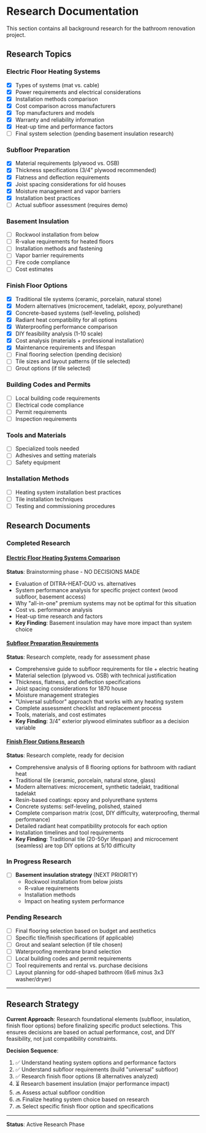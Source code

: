 # Research Documentation

This section contains all background research for the bathroom renovation project.

## Research Topics

### Electric Floor Heating Systems
- [x] Types of systems (mat vs. cable)
- [x] Power requirements and electrical considerations
- [x] Installation methods comparison
- [x] Cost comparison across manufacturers
- [x] Top manufacturers and models
- [x] Warranty and reliability information
- [x] Heat-up time and performance factors
- [ ] Final system selection (pending basement insulation research)

### Subfloor Preparation
- [x] Material requirements (plywood vs. OSB)
- [x] Thickness specifications (3/4" plywood recommended)
- [x] Flatness and deflection requirements
- [x] Joist spacing considerations for old houses
- [x] Moisture management and vapor barriers
- [x] Installation best practices
- [ ] Actual subfloor assessment (requires demo)

### Basement Insulation
- [ ] Rockwool installation from below
- [ ] R-value requirements for heated floors
- [ ] Installation methods and fastening
- [ ] Vapor barrier requirements
- [ ] Fire code compliance
- [ ] Cost estimates

### Finish Floor Options
- [x] Traditional tile systems (ceramic, porcelain, natural stone)
- [x] Modern alternatives (microcement, tadelakt, epoxy, polyurethane)
- [x] Concrete-based systems (self-leveling, polished)
- [x] Radiant heat compatibility for all options
- [x] Waterproofing performance comparison
- [x] DIY feasibility analysis (1-10 scale)
- [x] Cost analysis (materials + professional installation)
- [x] Maintenance requirements and lifespan
- [ ] Final flooring selection (pending decision)
- [ ] Tile sizes and layout patterns (if tile selected)
- [ ] Grout options (if tile selected)

### Building Codes and Permits
- [ ] Local building code requirements
- [ ] Electrical code compliance
- [ ] Permit requirements
- [ ] Inspection requirements

### Tools and Materials
- [ ] Specialized tools needed
- [ ] Adhesives and setting materials
- [ ] Safety equipment

### Installation Methods
- [ ] Heating system installation best practices
- [ ] Tile installation techniques
- [ ] Testing and commissioning procedures

## Research Documents

### Completed Research

#### [Electric Floor Heating Systems Comparison](electric-floor-heating-comparison.md)
**Status**: Brainstorming phase - NO DECISIONS MADE
- Evaluation of DITRA-HEAT-DUO vs. alternatives
- System performance analysis for specific project context (wood subfloor, basement access)
- Why "all-in-one" premium systems may not be optimal for this situation
- Cost vs. performance analysis
- Heat-up time research and factors
- **Key Finding**: Basement insulation may have more impact than system choice

#### [Subfloor Preparation Requirements](subfloor-preparation-requirements.md)
**Status**: Research complete, ready for assessment phase
- Comprehensive guide to subfloor requirements for tile + electric heating
- Material selection (plywood vs. OSB) with technical justification
- Thickness, flatness, and deflection specifications
- Joist spacing considerations for 1870 house
- Moisture management strategies
- "Universal subfloor" approach that works with any heating system
- Complete assessment checklist and replacement process
- Tools, materials, and cost estimates
- **Key Finding**: 3/4" exterior plywood eliminates subfloor as a decision variable

#### [Finish Floor Options Research](finish-floor/)
**Status**: Research complete, ready for decision
- Comprehensive analysis of 8 flooring options for bathroom with radiant heat
- Traditional tile (ceramic, porcelain, natural stone, glass)
- Modern alternatives: microcement, synthetic tadelakt, traditional tadelakt
- Resin-based coatings: epoxy and polyurethane systems
- Concrete systems: self-leveling, polished, stained
- Complete comparison matrix (cost, DIY difficulty, waterproofing, thermal performance)
- Detailed radiant heat compatibility protocols for each option
- Installation timelines and tool requirements
- **Key Finding**: Traditional tile (20-50yr lifespan) and microcement (seamless) are top DIY options at 5/10 difficulty

### In Progress Research
- [ ] **Basement insulation strategy** (NEXT PRIORITY)
  - Rockwool installation from below joists
  - R-value requirements
  - Installation methods
  - Impact on heating system performance

### Pending Research
- [ ] Final flooring selection based on budget and aesthetics
- [ ] Specific tile/finish specifications (if applicable)
- [ ] Grout and sealant selection (if tile chosen)
- [ ] Waterproofing membrane brand selection
- [ ] Local building codes and permit requirements
- [ ] Tool requirements and rental vs. purchase decisions
- [ ] Layout planning for odd-shaped bathroom (6x6 minus 3x3 washer/dryer)

---

## Research Strategy

**Current Approach**: Research foundational elements (subfloor, insulation, finish floor options) before finalizing specific product selections. This ensures decisions are based on actual performance, cost, and DIY feasibility, not just compatibility constraints.

**Decision Sequence**:
1. ✅ Understand heating system options and performance factors
2. ✅ Understand subfloor requirements (build "universal" subfloor)
3. ✅ Research finish floor options (8 alternatives analyzed)
4. ⏳ Research basement insulation (major performance impact)
5. 🔜 Assess actual subfloor condition
6. 🔜 Finalize heating system choice based on research
7. 🔜 Select specific finish floor option and specifications

---

**Status**: Active Research Phase
